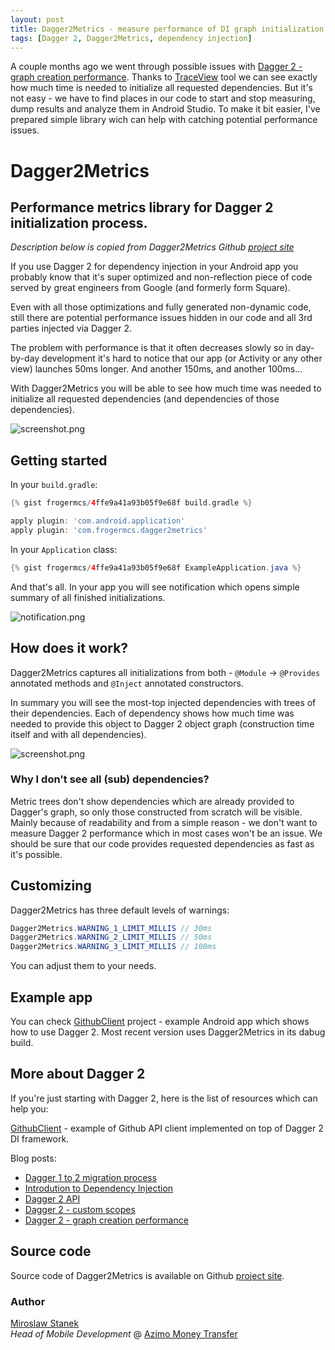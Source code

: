 ```yaml
---
layout: post
title: Dagger2Metrics - measure performance of DI graph initialization
tags: [Dagger 2, Dagger2Metrics, dependency injection]
---
```


A couple months ago we went through possible issues with [Dagger 2 - graph creation performance]. Thanks to [TraceView] tool we can see exactly how much time is needed to initialize all requested dependencies. But it's not easy - we have to find places in our code to start and stop measuring, dump results and analyze them in Android Studio. To make it bit easier, I've prepared simple library wich can help with catching potential performance issues.

# Dagger2Metrics

## Performance metrics library for Dagger 2 initialization process.

*Description below is copied from Dagger2Metrics Github [project site]*

If you use Dagger 2 for dependency injection in your Android app you probably know that it's super optimized and non-reflection piece of code served by great engineers from Google (and formerly form Square). 

Even with all those optimizations and fully generated non-dynamic code, still there are potential performance issues hidden in our code and all 3rd parties injected via Dagger 2. 

The problem with performance is that it often decreases slowly so in day-by-day development it's hard to notice that our app (or Activity or any other view) launches 50ms longer. And another 150ms, and another 100ms...

With Dagger2Metrics you will be able to see how much time was needed to initialize all requested dependencies (and dependencies of those dependencies).

![screenshot.png](https://raw.githubusercontent.com/frogermcs/dagger2metrics/master/art/dagger2metrics.png)

## Getting started

In your `build.gradle`:

```gradle
{% gist frogermcs/4ffe9a41a93b05f9e68f build.gradle %}

apply plugin: 'com.android.application'
apply plugin: 'com.frogermcs.dagger2metrics'
```

In your `Application` class:

```java
{% gist frogermcs/4ffe9a41a93b05f9e68f ExampleApplication.java %}
```

And that's all. In your app you will see notification which opens simple summary of all finished initializations.

![notification.png](https://raw.githubusercontent.com/frogermcs/dagger2metrics/master/art/dagger2metrics-notification.png)

## How does it work?

Dagger2Metrics captures all initializations from both - `@Module` -> `@Provides` annotated methods and `@Inject` annotated constructors.

In summary you will see the most-top injected dependencies with trees of their dependencies. Each of dependency shows how much time was needed to provide this object to Dagger 2 object graph (construction time itself and with all dependencies).

![screenshot.png](https://raw.githubusercontent.com/frogermcs/dagger2metrics/master/art/dagger2metrics.png)

### Why I don't see all (sub) dependencies?
Metric trees don't show dependencies which are already provided to Dagger's graph, so only those constructed from scratch will be visible. Mainly because of readability and from a simple reason - we don't want to measure Dagger 2 performance which in most cases won't be an issue. We should be sure that our code provides requested dependencies as fast as it's possible.

## Customizing

Dagger2Metrics has three default levels of warnings:

```java
Dagger2Metrics.WARNING_1_LIMIT_MILLIS // 30ms
Dagger2Metrics.WARNING_2_LIMIT_MILLIS // 50ms
Dagger2Metrics.WARNING_3_LIMIT_MILLIS // 100ms
```

You can adjust them to your needs.

## Example app

You can check [GithubClient](https://github.com/frogermcs/githubclient) project  - example Android app which shows how to use Dagger 2. Most recent version uses Dagger2Metrics in its dabug build. 

## More about Dagger 2
If you're just starting with Dagger 2, here is the list of resources which can help you:

[GithubClient](https://github.com/frogermcs/githubclient) - example of Github API client implemented on top of Dagger 2 DI framework. 

Blog posts:

- [Dagger 1 to 2 migration process](http://frogermcs.github.io/dagger-1-to-2-migration/)
- [Introdution to Dependency Injection](http://frogermcs.github.io/dependency-injection-with-dagger-2-introdution-to-di/)
- [Dagger 2 API](http://frogermcs.github.io/dependency-injection-with-dagger-2-the-api/)
- [Dagger 2 - custom scopes](http://frogermcs.github.io/dependency-injection-with-dagger-2-custom-scopes/)
- [Dagger 2 - graph creation performance](http://frogermcs.github.io/dagger-graph-creation-performance/)

## Source code

Source code of Dagger2Metrics is available on Github [project site].

### Author 

[Miroslaw Stanek]  
*Head of Mobile Development* @ [Azimo Money Transfer]

[Miroslaw Stanek]:http://about.me/froger_mcs
[Azimo Money Transfer]:https://azimo.com
[Dagger 2 - graph creation performance]:http://frogermcs.github.io/dagger-graph-creation-performance/
[Traceview]:http://tools.android.com/tips/traceview
[project site]:https://github.com/frogermcs/dagger2metrics
